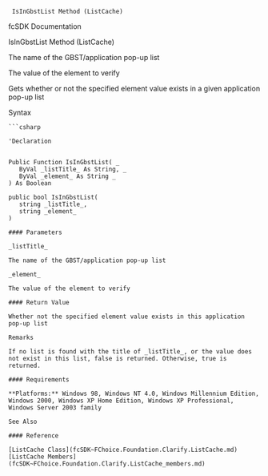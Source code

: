 ﻿     IsInGbstList Method (ListCache)                                                   

fcSDK Documentation

IsInGbstList Method (ListCache)

The name of the GBST/application pop-up list

The value of the element to verify

Gets whether or not the specified element value exists in a given application pop-up list

Syntax

```vbnet
```csharp

'Declaration
 

Public Function IsInGbstList( _
   ByVal _listTitle_ As String, _
   ByVal _element_ As String _
) As Boolean

public bool IsInGbstList( 
   string _listTitle_,
   string _element_
)

#### Parameters

_listTitle_

The name of the GBST/application pop-up list

_element_

The value of the element to verify

#### Return Value

Whether not the specified element value exists in this application pop-up list

Remarks

If no list is found with the title of _listTitle_, or the value does not exist in this list, false is returned. Otherwise, true is returned.

#### Requirements

**Platforms:** Windows 98, Windows NT 4.0, Windows Millennium Edition, Windows 2000, Windows XP Home Edition, Windows XP Professional, Windows Server 2003 family

See Also

#### Reference

[ListCache Class](fcSDK~FChoice.Foundation.Clarify.ListCache.md)  
[ListCache Members](fcSDK~FChoice.Foundation.Clarify.ListCache_members.md)